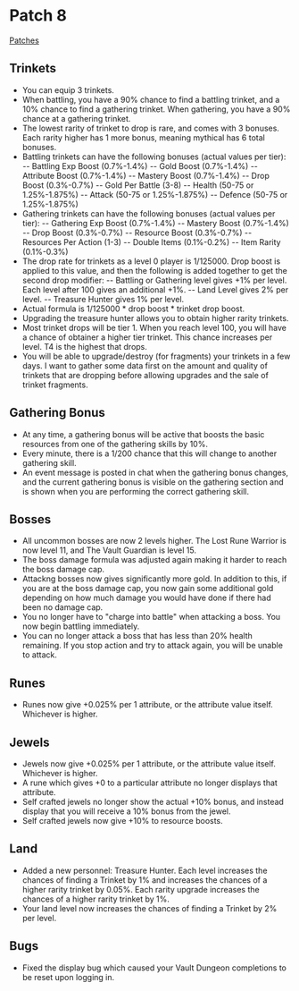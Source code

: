 # Patch 8

[Patches](patches.md)

Trinkets
--------
- You can equip 3 trinkets.
- When battling, you have a 90% chance to find a battling trinket, and a 10% chance to find a gathering trinket. When gathering, you have a 90% chance at a gathering trinket.
- The lowest rarity of trinket to drop is rare, and comes with 3 bonuses. Each rarity higher has 1 more bonus, meaning mythical has 6 total bonuses.
- Battling trinkets can have the following bonuses (actual values per tier):
-- Battling Exp Boost (0.7%-1.4%)
-- Gold Boost (0.7%-1.4%)
-- Attribute Boost (0.7%-1.4%)
-- Mastery Boost (0.7%-1.4%)
-- Drop Boost (0.3%-0.7%)
-- Gold Per Battle (3-8)
-- Health (50-75 or 1.25%-1.875%)
-- Attack (50-75 or 1.25%-1.875%)
-- Defence (50-75 or 1.25%-1.875%)
- Gathering trinkets can have the following bonuses (actual values per tier):
-- Gathering Exp Boost (0.7%-1.4%)
-- Mastery Boost (0.7%-1.4%)
-- Drop Boost (0.3%-0.7%)
-- Resource Boost (0.3%-0.7%)
-- Resources Per Action (1-3)
-- Double Items (0.1%-0.2%)
-- Item Rarity (0.1%-0.3%)
- The drop rate for trinkets as a level 0 player is 1/125000. Drop boost is applied to this value, and then the following is added together to get the second drop modifier:
-- Battling or Gathering level gives +1% per level. Each level after 100 gives an additional +1%.
-- Land Level gives 2% per level.
-- Treasure Hunter gives 1% per level.
- Actual formula is 1/125000 * drop boost * trinket drop boost.
- Upgrading the treasure hunter allows you to obtain higher rarity trinkets.
- Most trinket drops will be tier 1. When you reach level 100, you will have a chance of obtainer a higher tier trinket. This chance increases per level. T4 is the highest that drops.
- You will be able to upgrade/destroy (for fragments) your trinkets in a few days. I want to gather some data first on the amount and quality of trinkets that are dropping before allowing upgrades and the sale of trinket fragments.

Gathering Bonus
---------------
- At any time, a gathering bonus will be active that boosts the basic resources from one of the gathering skills by 10%.
- Every minute, there is a 1/200 chance that this will change to another gathering skill.
- An event message is posted in chat when the gathering bonus changes, and the current gathering bonus is visible on the gathering section and is shown when you are performing the correct gathering skill.

Bosses
------
- All uncommon bosses are now 2 levels higher. The Lost Rune Warrior is now level 11, and The Vault Guardian is level 15.
- The boss damage formula was adjusted again making it harder to reach the boss damage cap.
- Attackng bosses now gives significantly more gold. In addition to this, if you are at the boss damage cap, you now gain some additional gold depending on how much damage you would have done if there had been no damage cap.
- You no longer have to "charge into battle" when attacking a boss. You now begin battling immediately.
- You can no longer attack a boss that has less than 20% health remaining. If you stop action and try to attack again, you will be unable to attack.

Runes
-----
- Runes now give +0.025% per 1 attribute, or the attribute value itself. Whichever is higher.

Jewels
------
- Jewels now give +0.025% per 1 attribute, or the attribute value itself. Whichever is higher.
- A rune which gives +0 to a particular attribute no longer displays that attribute.
- Self crafted jewels no longer show the actual +10% bonus, and instead display that you will receive a 10% bonus from the jewel.
- Self crafted jewels now give +10% to resource boosts.

Land
----
- Added a new personnel: Treasure Hunter. Each level increases the chances of finding a Trinket by 1% and increases the chances of a higher rarity trinket by 0.05%. Each rarity upgrade increases the chances of a higher rarity trinket by 1%.
- Your land level now increases the chances of finding a Trinket by 2% per level.

Bugs
----
- Fixed the display bug which caused your Vault Dungeon completions to be reset upon logging in.